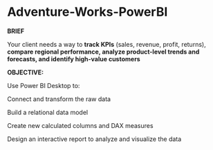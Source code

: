 # Adventure-Works-PowerBI

**BRIEF**

Your client needs a way to **track KPIs** (sales, revenue, profit, returns), **compare regional performance, analyze product-level trends and forecasts, and identify high-value customers**

**OBJECTIVE:**

Use Power BI Desktop to:

Connect and transform the raw data

Build a relational data model

Create new calculated columns and DAX measures

Design an interactive report to analyze and visualize the data

